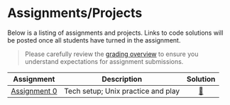 # Assignments/Projects

Below is a listing of assignments and projects. Links to code solutions will be posted once all students have turned in the assignment.

> Please carefully review the [grading overview](grading.md) to ensure you understand expectations for assignment submissions.

Assignment|Description|Solution
----------|-----------|:-----:
[Assignment 0][] | Tech setup; Unix practice and play | [:link:](https://github.com/zstumgoren/stanford-progj-2022-solutions/blob/main/failed_banks_ca.sh)

[Assignment 0]: bash_intro.md
